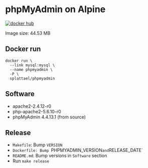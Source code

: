 # phpMyAdmin on Alpine

[![docker hub](https://img.shields.io/badge/docker-image-blue.svg?style=flat-square)](https://registry.hub.docker.com/u/splattael/phpmyadmin/)

Image size: 44.53 MB

## Docker run

    docker run \
      --link mysql:mysql \
      --name phpmyadmin \
      -P \
      splattael/phpmyadmin

## Software

* apache2-2.4.12-r0
* php-apache2-5.6.10-r0
* phpMyAdmin 4.4.13.1 (from source)

## Release

* `Makefile`: Bump `VERSION`
* `Dockerfile: Bump `PHPMYADMIN_VERSION` and `RELEASE_DATE`
* `README.md`: Bump versions in `Software` section
* Run `make release`
